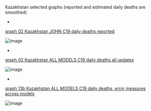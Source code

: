 Kazakhstan selected graphs (reported and estimated daily deaths are smoothed) 

*

[graph 02 Kazakhstan JOHN C19 daily deaths reported](https://github.com/pourmalek/CovidLongitudinal/blob/main/output/countries/Kazakhstan/graph%2002%20Kazakhstan%20JOHN%20C19%20daily%20deaths%20reported.pdf)

![image](https://github.com/pourmalek/CovidLongitudinal/assets/30849720/03b2b555-1805-4073-b429-f110c1f05b23)

*

[graph 02 Kazakhstan ALL MODELS C19 daily deaths all updates](https://github.com/pourmalek/CovidLongitudinal/blob/main/output/countries/Kazakhstan/graph%2002%20Kazakhstan%20ALL%20MODELS%20C19%20daily%20deaths%20all%20updates.pdf)

![image](https://github.com/pourmalek/CovidLongitudinal/assets/30849720/c7ab89d5-741e-49c8-979d-7b27b1efb332)

*

[graph 13b Kazakhstan ALL MODELS C19 daily deaths, error measures across models](https://github.com/pourmalek/CovidLongitudinal/blob/main/output/countries/Kazakhstan/graph%2013b%20Kazakhstan%20ALL%20MODELS%20C19%20daily%20deaths%2C%20error%20measures%20across%20models.pdf)

![image](https://github.com/pourmalek/CovidLongitudinal/assets/30849720/515233f5-e521-49c8-bd44-447a825cf8f4)
